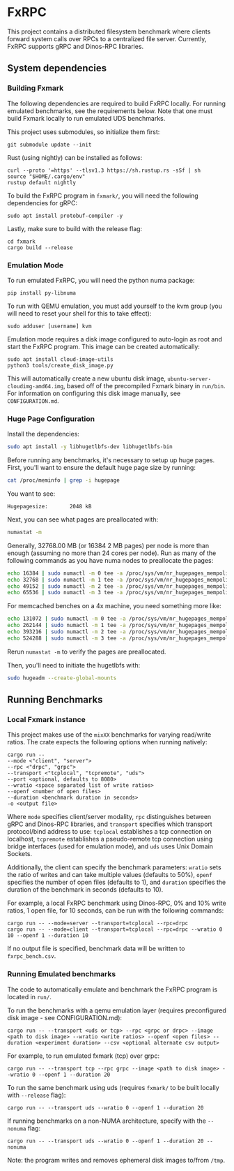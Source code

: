 # FxRPC

This project contains a distributed filesystem benchmark where clients forward system calls over RPCs to a centralized file server. Currently, FxRPC supports gRPC and Dinos-RPC libraries.

## System dependencies

### Building Fxmark
The following dependencies are required to build FxRPC locally. For running emulated benchmarks, see the requirements below. Note that one must build Fxmark locally to run emulated UDS benchmarks.

This project uses submodules, so initialize them first:
```
git submodule update --init
```
Rust (using nightly) can be installed as follows:
```
curl --proto '=https' --tlsv1.3 https://sh.rustup.rs -sSf | sh
source "$HOME/.cargo/env"
rustup default nightly
```
To build the FxRPC program in ```fxmark/```, you will need the following dependencies for gRPC:
```
sudo apt install protobuf-compiler -y
```
Lastly, make sure to build with the release flag:
```
cd fxmark
cargo build --release
```


### Emulation Mode

To run emulated FxRPC, you will need the python numa package:
```
pip install py-libnuma
```
To run with QEMU emulation, you must add yourself to the kvm group (you will need to reset your shell for this to take effect):
```
sudo adduser [username] kvm
```
Emulation mode requires a disk image configured to auto-login as root and start the FxRPC program. This image can be created automatically:
```
sudo apt install cloud-image-utils
python3 tools/create_disk_image.py
```
This will automatically create a new ubuntu disk image, ```ubuntu-server-cloudimg-amd64.img```, based off of the precompiled Fxmark binary in ```run/bin```. For information on configuring this disk image manually, see ```CONFIGURATION.md```.

### Huge Page Configuration

Install the dependencies:
```bash
sudo apt install -y libhugetlbfs-dev libhugetlbfs-bin
```

Before running any benchmarks, it's necessary to setup up huge pages.
First, you'll want to ensure the default huge page size by running:
```bash
cat /proc/meminfo | grep -i hugepage
```
You want to see:
```
Hugepagesize:       2048 kB
```

Next, you can see what pages are preallocated with:
```bash
numastat -m
```

Generally, 32768.00 MB (or 16384 2 MB pages) per node is more than enough (assuming no more than 24 cores per node).
Run as many of the following commands as you have numa nodes to preallocate the pages:

```bash
echo 16384 | sudo numactl -m 0 tee -a /proc/sys/vm/nr_hugepages_mempolicy
echo 32768 | sudo numactl -m 1 tee -a /proc/sys/vm/nr_hugepages_mempolicy
echo 49152 | sudo numactl -m 2 tee -a /proc/sys/vm/nr_hugepages_mempolicy
echo 65536 | sudo numactl -m 3 tee -a /proc/sys/vm/nr_hugepages_mempolicy
```

For memcached benches on a 4x machine, you need something more like:
```bash
echo 131072 | sudo numactl -m 0 tee -a /proc/sys/vm/nr_hugepages_mempolicy
echo 262144 | sudo numactl -m 1 tee -a /proc/sys/vm/nr_hugepages_mempolicy
echo 393216 | sudo numactl -m 2 tee -a /proc/sys/vm/nr_hugepages_mempolicy
echo 524288 | sudo numactl -m 3 tee -a /proc/sys/vm/nr_hugepages_mempolicy
```

Rerun ```numastat -m``` to verify the pages are preallocated.

Then, you'll need to initiate the hugetlbfs with:
```bash
sudo hugeadm --create-global-mounts
```

## Running Benchmarks

### Local Fxmark instance

This project makes use of the ```mixXX``` benchmarks for varying read/write ratios. The crate expects the following options when running natively:
```
cargo run -- 
--mode <"client", "server">
--rpc <"drpc", "grpc">
--transport <"tcplocal", "tcpremote", "uds">
--port <optional, defaults to 8080>
--wratio <space separated list of write ratios>
--openf <number of open files>
--duration <benchmark duration in seconds>
-o <output file>
```
Where ```mode``` specifies client/server modality, ```rpc``` distinguishes between gRPC and Dinos-RPC libraries, and ```transport``` specifies which transport protocol/bind address to use: ```tcplocal``` establishes a tcp connection on localhost, ```tcpremote``` establishes a pseudo-remote tcp connection using bridge interfaces (used for emulation mode), and ```uds``` uses Unix Domain Sockets.

Additionally, the client can specify the benchmark parameters: ```wratio``` sets the ratio of writes and can take multiple values (defaults to 50%), ```openf``` specifies the number of open files (defaults to 1), and ```duration``` specifies the duration of the benchmark in seconds (defaults to 10).

For example, a local FxRPC benchmark using Dinos-RPC, 0% and 10% write ratios, 1 open file, for 10 seconds, can be run with the following commands:
```
cargo run -- --mode=server --transport=tcplocal --rpc=drpc
cargo run -- --mode=client --transport=tcplocal --rpc=drpc --wratio 0 10 --openf 1 --duration 10
```

If no output file is specified, benchmark data will be written to ```fxrpc_bench.csv```.

### Running Emulated benchmarks

The code to automatically emulate and benchmark the FxRPC program is located in ```run/```.

To run the benchmarks with a qemu emulation layer (requires preconfigured disk image - see CONFIGURATION.md):
```
cargo run -- --transport <uds or tcp> --rpc <grpc or drpc> --image <path to disk image> --wratio <write ratios> --openf <open files> --duration <experiment duration> --csv <optional alternate csv output>
```
For example, to run emulated fxmark (tcp) over grpc:
```
cargo run -- --transport tcp --rpc grpc --image <path to disk image> --wratio 0 --openf 1 --duration 20
```
To run the same benchmark using uds (requires ```fxmark/``` to be built locally with ```--release``` flag):
```
cargo run -- --transport uds --wratio 0 --openf 1 --duration 20
```
If running benchmarks on a non-NUMA architecture, specify with the ```--nonuma``` flag:
```
cargo run -- --transport uds --wratio 0 --openf 1 --duration 20 --nonuma
```
Note: the program writes and removes ephemeral disk images to/from ```/tmp```.
